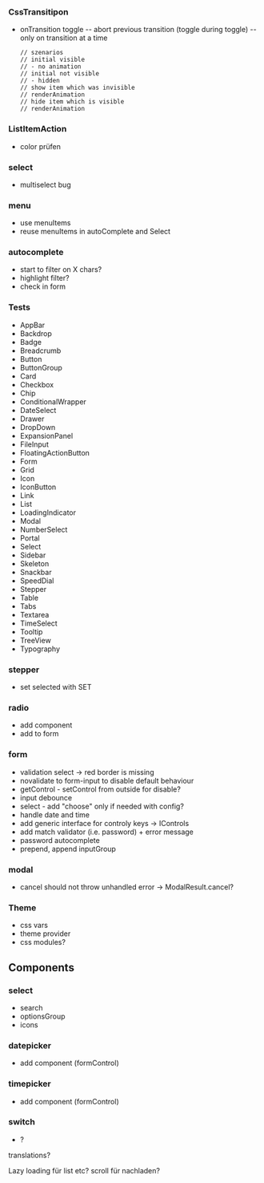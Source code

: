 ### CssTransitipon

-   onTransition toggle
    -- abort previous transition (toggle during toggle)
    -- only on transition at a time

        // szenarios
        // initial visible
        // - no animation
        // initial not visible
        // - hidden
        // show item which was invisible
        // renderAnimation
        // hide item which is visible
        // renderAnimation

### ListItemAction

-   color prüfen

### select

-   multiselect bug

### menu

-   use menuItems
-   reuse menuItems in autoComplete and Select

### autocomplete

-   start to filter on X chars?
-   highlight filter?
-   check in form

### Tests

-   AppBar
-   Backdrop
-   Badge
-   Breadcrumb
-   Button
-   ButtonGroup
-   Card
-   Checkbox
-   Chip
-   ConditionalWrapper
-   DateSelect
-   Drawer
-   DropDown
-   ExpansionPanel
-   FileInput
-   FloatingActionButton
-   Form
-   Grid
-   Icon
-   IconButton
-   Link
-   List
-   LoadingIndicator
-   Modal
-   NumberSelect
-   Portal
-   Select
-   Sidebar
-   Skeleton
-   Snackbar
-   SpeedDial
-   Stepper
-   Table
-   Tabs
-   Textarea
-   TimeSelect
-   Tooltip
-   TreeView
-   Typography

### stepper

-   set selected with SET

### radio

-   add component
-   add to form

### form

-   validation select -> red border is missing
-   novalidate to form-input to disable default behaviour
-   getControl - setControl from outside for disable?
-   input debounce
-   select - add "choose" only if needed with config?
-   handle date and time
-   add generic interface for controly keys -> IControls<T>
-   add match validator (i.e. password) + error message
-   password autocomplete
-   prepend, append inputGroup

### modal

-   cancel should not throw unhandled error -> ModalResult.cancel?

### Theme

-   css vars
-   theme provider
-   css modules?

## Components

### select

-   search
-   optionsGroup
-   icons

### datepicker

-   add component (formControl)

### timepicker

-   add component (formControl)

### switch

-   ?

translations?

Lazy loading für list etc?
scroll für nachladen?
